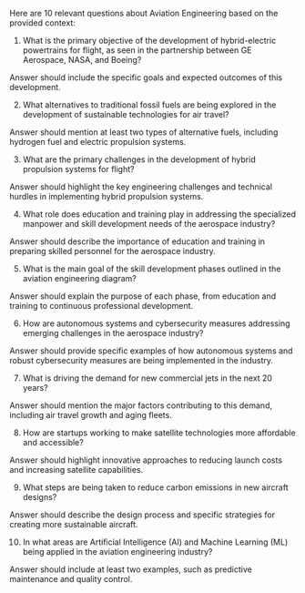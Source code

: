 Here are 10 relevant questions about Aviation Engineering based on the provided context:


1. What is the primary objective of the development of hybrid-electric powertrains for flight, as seen in the partnership between GE Aerospace, NASA, and Boeing?



Answer should include the specific goals and expected outcomes of this development.


2. What alternatives to traditional fossil fuels are being explored in the development of sustainable technologies for air travel?



Answer should mention at least two types of alternative fuels, including hydrogen fuel and electric propulsion systems.


3. What are the primary challenges in the development of hybrid propulsion systems for flight?



Answer should highlight the key engineering challenges and technical hurdles in implementing hybrid propulsion systems.


4. What role does education and training play in addressing the specialized manpower and skill development needs of the aerospace industry?



Answer should describe the importance of education and training in preparing skilled personnel for the aerospace industry.


5. What is the main goal of the skill development phases outlined in the aviation engineering diagram?



Answer should explain the purpose of each phase, from education and training to continuous professional development.


6. How are autonomous systems and cybersecurity measures addressing emerging challenges in the aerospace industry?



Answer should provide specific examples of how autonomous systems and robust cybersecurity measures are being implemented in the industry.


7. What is driving the demand for new commercial jets in the next 20 years?



Answer should mention the major factors contributing to this demand, including air travel growth and aging fleets.


8. How are startups working to make satellite technologies more affordable and accessible?



Answer should highlight innovative approaches to reducing launch costs and increasing satellite capabilities.


9. What steps are being taken to reduce carbon emissions in new aircraft designs?



Answer should describe the design process and specific strategies for creating more sustainable aircraft.


10. In what areas are Artificial Intelligence (AI) and Machine Learning (ML) being applied in the aviation engineering industry?



Answer should include at least two examples, such as predictive maintenance and quality control.